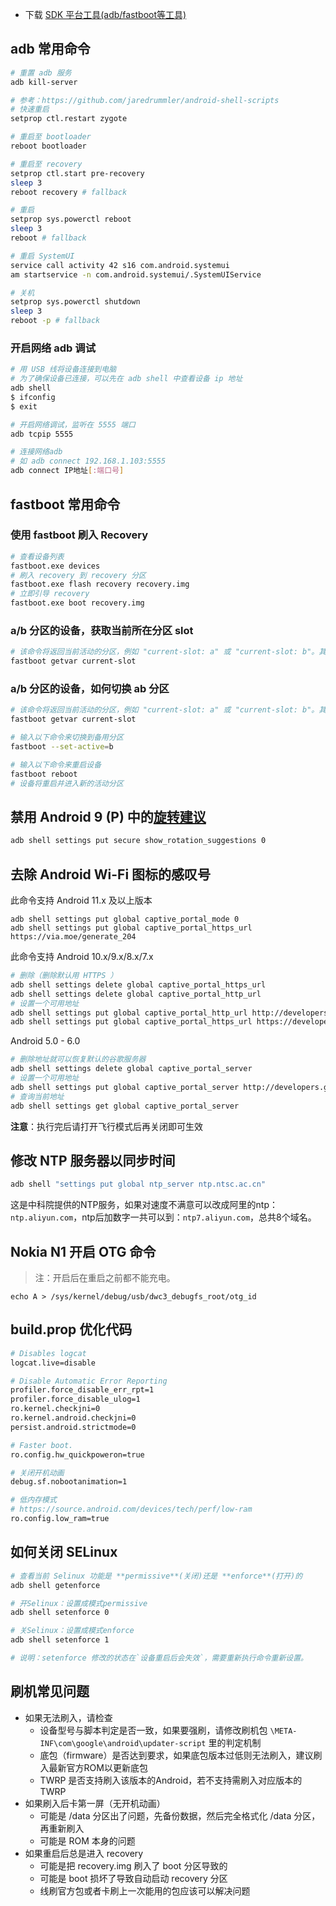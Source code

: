 
- 下载 [SDK 平台工具(adb/fastboot等工具)](https://developer.android.com/studio/releases/platform-tools)

## adb 常用命令

```sh
# 重置 adb 服务
adb kill-server

# 参考：https://github.com/jaredrummler/android-shell-scripts
# 快速重启
setprop ctl.restart zygote

# 重启至 bootloader
reboot bootloader

# 重启至 recovery
setprop ctl.start pre-recovery
sleep 3
reboot recovery # fallback

# 重启
setprop sys.powerctl reboot
sleep 3
reboot # fallback

# 重启 SystemUI
service call activity 42 s16 com.android.systemui
am startservice -n com.android.systemui/.SystemUIService

# 关机
setprop sys.powerctl shutdown
sleep 3
reboot -p # fallback
```

### 开启网络 adb 调试 

```sh
# 用 USB 线将设备连接到电脑
# 为了确保设备已连接，可以先在 adb shell 中查看设备 ip 地址
adb shell
$ ifconfig
$ exit

# 开启网络调试，监听在 5555 端口
adb tcpip 5555

# 连接网络adb
# 如 adb connect 192.168.1.103:5555
adb connect IP地址[:端口号]
```



## fastboot 常用命令

### 使用 fastboot 刷入 Recovery

```sh
# 查看设备列表
fastboot.exe devices
# 刷入 recovery 到 recovery 分区
fastboot.exe flash recovery recovery.img
# 立即引导 recovery
fastboot.exe boot recovery.img
```

### a/b 分区的设备，获取当前所在分区 slot

```sh
# 该命令将返回当前活动的分区，例如 "current-slot: a" 或 "current-slot: b"。其中，“a”或“b”表示设备当前活动的分区，而备用分区是未激活的另一个分区。
fastboot getvar current-slot
```

### a/b 分区的设备，如何切换 ab 分区

```sh
# 该命令将返回当前活动的分区，例如 "current-slot: a" 或 "current-slot: b"。其中，“a”或“b”表示设备当前活动的分区，而备用分区是未激活的另一个分区。
fastboot getvar current-slot

# 输入以下命令来切换到备用分区
fastboot --set-active=b

# 输入以下命令来重启设备
fastboot reboot
# 设备将重启并进入新的活动分区
```

## 禁用 Android 9 (P) 中的[旋转建议](https://source.android.google.cn/devices/tech/display/rotate-suggestions?hl=zh-cn)

```sh
adb shell settings put secure show_rotation_suggestions 0
```

## 去除 Android Wi-Fi 图标的感叹号

此命令支持 Android 11.x 及以上版本

```
adb shell settings put global captive_portal_mode 0
adb shell settings put global captive_portal_https_url https://via.moe/generate_204
```

此命令支持 Android 10.x/9.x/8.x/7.x

```sh
# 删除（删除默认用 HTTPS ）  
adb shell settings delete global captive_portal_https_url  
adb shell settings delete global captive_portal_http_url  
# 设置一个可用地址  
adb shell settings put global captive_portal_http_url http://developers.google.cn/generate_204  
adb shell settings put global captive_portal_https_url https://developers.google.cn/generate_204
```

Android 5.0 - 6.0

```sh
# 删除地址就可以恢复默认的谷歌服务器  
adb shell settings delete global captive_portal_server  
# 设置一个可用地址  
adb shell settings put global captive_portal_server http://developers.google.cn/generate_204  
# 查询当前地址  
adb shell settings get global captive_portal_server
```

**注意**：执行完后请打开飞行模式后再关闭即可生效

## 修改 NTP 服务器以同步时间

```sh
adb shell "settings put global ntp_server ntp.ntsc.ac.cn"
```
这是中科院提供的NTP服务，如果对速度不满意可以改成阿里的ntp：`ntp.aliyun.com`，ntp后加数字一共可以到：`ntp7.aliyun.com`，总共8个域名。

## Nokia N1 开启 OTG 命令

> 注：开启后在重启之前都不能充电。

```shell script
echo A > /sys/kernel/debug/usb/dwc3_debugfs_root/otg_id
```

## build.prop 优化代码

```sh
# Disables logcat
logcat.live=disable

# Disable Automatic Error Reporting
profiler.force_disable_err_rpt=1
profiler.force_disable_ulog=1
ro.kernel.checkjni=0
ro.kernel.android.checkjni=0
persist.android.strictmode=0

# Faster boot.
ro.config.hw_quickpoweron=true

# 关闭开机动画
debug.sf.nobootanimation=1

# 低内存模式
# https://source.android.com/devices/tech/perf/low-ram
ro.config.low_ram=true
```

## 如何关闭 SELinux

```sh
# 查看当前 Selinux 功能是 **permissive**(关闭)还是 **enforce**(打开)的
adb shell getenforce

# 开Selinux：设置成模式permissive
adb shell setenforce 0

# 关Selinux：设置成模式enforce
adb shell setenforce 1

# 说明：setenforce 修改的状态在`设备重启后会失效`，需要重新执行命令重新设置。
```

## 刷机常见问题

- 如果无法刷入，请检查
  - 设备型号与脚本判定是否一致，如果要强刷，请修改刷机包 `\META-INF\com\google\android\updater-script` 里的判定机制
  - 底包（firmware）是否达到要求，如果底包版本过低则无法刷入，建议刷入最新官方ROM以更新底包
  - TWRP 是否支持刷入该版本的Android，若不支持需刷入对应版本的 TWRP
- 如果刷入后卡第一屏（无开机动画）
  - 可能是 /data 分区出了问题，先备份数据，然后完全格式化 /data 分区，再重新刷入
  - 可能是 ROM 本身的问题
- 如果重启后总是进入 recovery
  - 可能是把 recovery.img 刷入了 boot 分区导致的
  - 可能是 boot 损坏了导致自动启动 recovery 分区
  - 线刷官方包或者卡刷上一次能用的包应该可以解决问题
